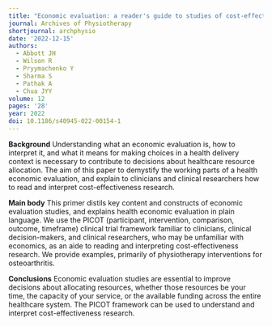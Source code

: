```yaml
---
title: "Economic evaluation: a reader's guide to studies of cost-effectiveness"
journal: Archives of Physiotherapy
shortjournal: archphysio
date: '2022-12-15'
authors:
  - Abbott JH
  - Wilson R
  - Pryymachenko Y
  - Sharma S
  - Pathak A
  - Chua JYY
volume: 12
pages: '28'
year: 2022
doi: 10.1186/s40945-022-00154-1
---
```

**Background**
Understanding what an economic evaluation is, how to interpret it, and what it means for making choices in a health delivery context is necessary to contribute to decisions about healthcare resource allocation. The aim of this paper to demystify the working parts of a health economic evaluation, and explain to clinicians and clinical researchers how to read and interpret cost-effectiveness research.

**Main body**
This primer distils key content and constructs of economic evaluation studies, and explains health economic evaluation in plain language. We use the PICOT (participant, intervention, comparison, outcome, timeframe) clinical trial framework familiar to clinicians, clinical decision-makers, and clinical researchers, who may be unfamiliar with economics, as an aide to reading and interpreting cost-effectiveness research. We provide examples, primarily of physiotherapy interventions for osteoarthritis.

**Conclusions**
Economic evaluation studies are essential to improve decisions about allocating resources, whether those resources be your time, the capacity of your service, or the available funding across the entire healthcare system. The PICOT framework can be used to understand and interpret cost-effectiveness research.
